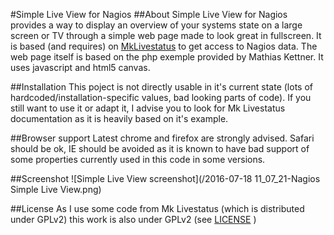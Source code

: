 #Simple Live View for Nagios
##About
Simple Live View for Nagios provides a way to display an overview of your systems state on a large screen or TV through a simple web page made to look great in fullscreen.
It is based (and requires) on [MkLivestatus](https://mathias-kettner.de/checkmk_livestatus.html) to get access to Nagios data.
The web page itself is based on the php exemple provided by Mathias Kettner.
It uses javascript and html5 canvas.

##Installation
This poject is not directly usable in it's current state (lots of hardcoded/installation-specific values, bad looking parts of code).
If you still want to use it or adapt it, I advise you to look for Mk Livestatus documentation as it is heavily based on it's example.

##Browser support
Latest chrome and firefox are strongly advised.
Safari should be ok, IE should be avoided as it is known to have bad support of some properties currently used in this code in some versions.

##Screenshot
![Simple Live View screenshot](/2016-07-18 11_07_21-Nagios Simple Live View.png)

##License
As I use some code from Mk Livestatus (which is distributed under GPLv2) this work is also under GPLv2 (see [LICENSE](/LICENSE.md) )
